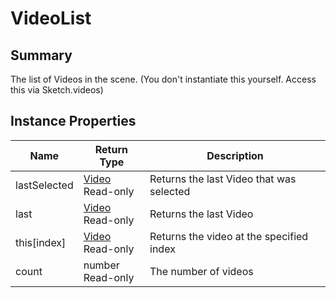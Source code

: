 # VideoList

## Summary

The list of Videos in the scene. (You don't instantiate this yourself. Access this via Sketch.videos)

## Instance Properties

<table data-full-width="false"><thead><tr><th>Name</th><th>Return Type</th><th>Description</th></tr></thead><tbody><tr><td>lastSelected</td><td><a href="video.md">Video</a><br>Read-only</td><td>Returns the last Video that was selected</td></tr><tr><td>last</td><td><a href="video.md">Video</a><br>Read-only</td><td>Returns the last Video</td></tr><tr><td>this[index]</td><td><a href="video.md">Video</a><br>Read-only</td><td>Returns the video at the specified index</td></tr><tr><td>count</td><td>number<br>Read-only</td><td>The number of videos</td></tr></tbody></table>
